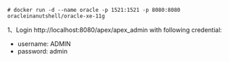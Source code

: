 ```
# docker run -d --name oracle -p 1521:1521 -p 8080:8080 oracleinanutshell/oracle-xe-11g
```

1、Login http://localhost:8080/apex/apex_admin with following credential:
- username: ADMIN
- password: admin


